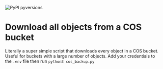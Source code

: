 ![PyPI pyversions](https://img.shields.io/badge/python-3.6%20%7C%203.7%20%7C%203.8%20%7C%203.9-blue)

# Download all objects from a COS bucket
Literally a super simple script that downloads every object in a COS bucket. Useful for buckets with a large number of objects. Add your credentials to the `.env` file then run `python3 cos_backup.py`
